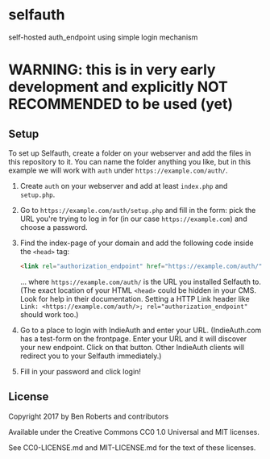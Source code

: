 # selfauth
self-hosted auth_endpoint using simple login mechanism

# WARNING: this is in very early development and explicitly NOT RECOMMENDED to be used (yet)

Setup
-----

To set up Selfauth, create a folder on your webserver and add the files in this repository to it. You can name the folder anything you like, but in this example we will work with `auth` under `https://example.com/auth/`.

1. Create `auth` on your webserver and add at least `index.php` and `setup.php`.

2. Go to `https://example.com/auth/setup.php` and fill in the form: pick the URL you're trying to log in for (in our case `https://example.com`) and choose a password.

3. Find the index-page of your domain and add the following code inside the `<head>` tag:
    ```html
    <link rel="authorization_endpoint" href="https://example.com/auth/" />
    ```
    ... where `https://example.com/auth/` is the URL you installed Selfauth to.
    (The exact location of your HTML `<head>` could be hidden in your CMS. Look for help in their documentation. Setting a HTTP Link header like `Link: <https://example.com/auth/>; rel="authorization_endpoint"` should work too.)

4. Go to a place to login with IndieAuth and enter your URL. (IndieAuth.com has a test-form on the frontpage. Enter your URL and it will discover your new endpoint. Click on that button. Other IndieAuth clients will redirect you to your Selfauth immediately.)

5. Fill in your password and click login!


License
-------

Copyright 2017 by Ben Roberts and contributors

Available under the Creative Commons CC0 1.0 Universal and MIT licenses.

See CC0-LICENSE.md and MIT-LICENSE.md for the text of these licenses.

